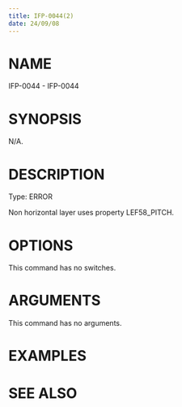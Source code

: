 ```yaml
---
title: IFP-0044(2)
date: 24/09/08
---
```


# NAME

IFP-0044 - IFP-0044

# SYNOPSIS

N/A.

# DESCRIPTION

Type: ERROR

Non horizontal layer uses property LEF58_PITCH.

# OPTIONS

This command has no switches.

# ARGUMENTS

This command has no arguments.

# EXAMPLES

# SEE ALSO
